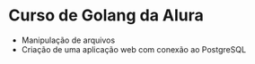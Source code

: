 # Curso de Golang da Alura
- Manipulação de arquivos
- Criação de uma aplicação web com conexão ao PostgreSQL